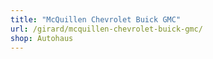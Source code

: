 ```yaml
---
title: "McQuillen Chevrolet Buick GMC"
url: /girard/mcquillen-chevrolet-buick-gmc/
shop: Autohaus
---
```

